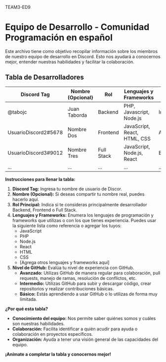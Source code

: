 TEAM3-ED9

# Equipo de Desarrollo - Comunidad Programación en español

Este archivo tiene como objetivo recopilar información sobre los miembros de nuestro equipo de desarrollo en Discord. Esto nos ayudará a conocernos mejor, entender nuestras habilidades y facilitar la colaboración.

## Tabla de Desarrolladores

| Discord Tag        | Nombre (Opcional) | Rol | Lenguajes y Frameworks | Senority |
|--------------------|-----------------|---------------|-------------------------|---------------------------------------------|
| @tabojc | Juan Taborda | Backend       | PHP, Javascript, Node.js           | Intermedio                                  |
| UsuarioDiscord2#5678 | Nombre Dos      | Frontend      | JavaScript, React, HTML, CSS | Avanzado                                    |
| UsuarioDiscord3#9012 | Nombre Tres     | Full Stack    | JavaScript, Node.js, React | Básico                                     |
| ...                | ...             | ...           | ...                     | ...                                         |

**Instrucciones para llenar la tabla:**

1.  **Discord Tag:** Ingresa tu nombre de usuario de Discor.
2.  **Nombre (Opcional):** Si deseas compartir tu nombre real, puedes hacerlo aquí.
3.  **Rol Principal:** Indica si te consideras principalmente desarrollador Backend, Frontend o Full Stack.
4.  **Lenguajes y Frameworks:** Enumera los lenguajes de programación y frameworks que utilizas o con los que tienes experiencia. Puedes usar la siguiente lista como referencia o agregar los tuyos:
    * JavaScript
    * PHP
    * Node.js
    * React
    * HTML
    * CSS
    * [Agrega otros lenguajes y frameworks aquí]
5.  **Nivel de GitHub:** Evalúa tu nivel de experiencia con GitHub.
    * **Avanzado:** Utilizas GitHub de manera regular para colaboración, pull requests, manejo de ramas, resolución de conflictos, etc.
    * **Intermedio:** Utilizas GitHub para subir y descargar código, crear repositorios y realizar contribuciones básicas.
    * **Básico:** Estás aprendiendo a usar GitHub o lo utilizas de forma muy limitada.

**¿Por qué esta tabla?**

* **Conocimiento del equipo:** Nos permite saber quiénes somos y cuáles son nuestras habilidades.
* **Colaboración:** Facilita identificar a quién acudir para ayuda o colaboración en proyectos específicos.
* **Organización:** Ayuda a tener una visión general de las capacidades del equipo.

**¡Anímate a completar la tabla y conocernos mejor!**
